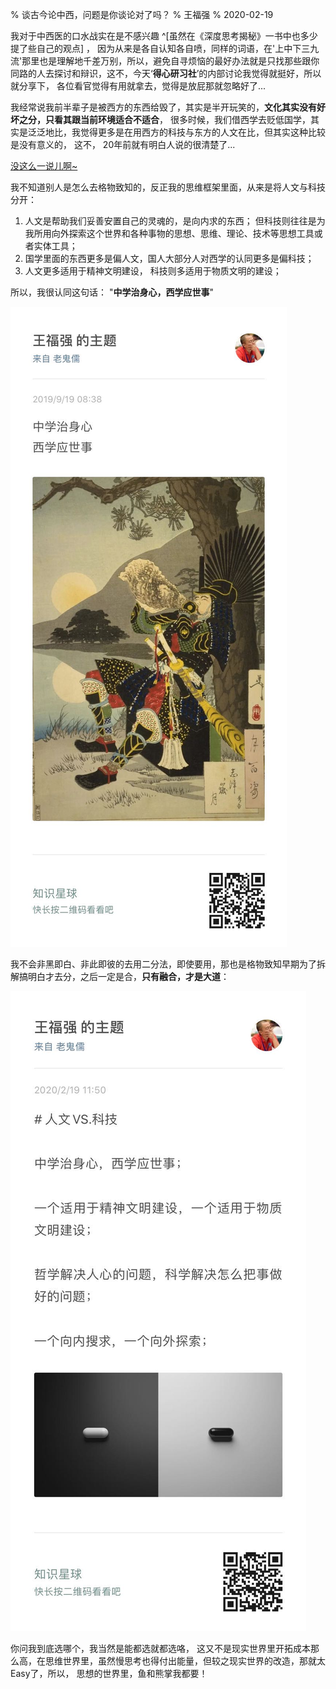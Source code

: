 % 谈古今论中西，问题是你谈论对了吗？
% 王福强
% 2020-02-19

我对于中西医的口水战实在是不感兴趣 ^[虽然在《深度思考揭秘》一书中也多少提了些自己的观点]
， 因为从来是各自认知各自喷，同样的词语，在'上中下三九流'那里也是理解地千差万别，所以，避免自寻烦恼的最好办法就是只找那些跟你同路的人去探讨和辩识，这不，今天‘**得心研习社**’的内部讨论我觉得就挺好，所以就分享下， 各位看官觉得有用就拿去，觉得是放屁那就忽略好了...

我经常说我前半辈子是被西方的东西给毁了，其实是半开玩笑的，**文化其实没有好坏之分，只看其跟当前环境适合不适合**， 很多时候，我们借西学去贬低国学，其实是泛泛地比，我觉得更多是在用西方的科技与东方的人文在比，但其实这种比较是没有意义的， 这不， 20年前就有明白人说的很清楚了...

[没这么一说儿啊~](video/east_and_west.mp4)

我不知道别人是怎么去格物致知的，反正我的思维框架里面，从来是将人文与科技分开：

1. 人文是帮助我们妥善安置自己的灵魂的，是向内求的东西； 但科技则往往是为我所用向外探索这个世界和各种事物的思想、思维、理论、技术等思想工具或者实体工具；
2. 国学里面的东西更多是偏人文，国人大部分人对西学的认同更多是偏科技；
3. 人文更多适用于精神文明建设， 科技则多适用于物质文明的建设；

所以，我很认同这句话： "**中学治身心，西学应世事**"

![](images/zhongxiwoyong.jpeg)

我不会非黑即白、非此即彼的去用二分法，即使要用，那也是格物致知早期为了拆解搞明白才去分，之后一定是合，**只有融合，才是大道**：

![](images/culture_science.jpeg)

你问我到底选哪个，我当然是能都选就都选咯， 这又不是现实世界里开拓成本那么高，在思维世界里，虽然慢思考也得付出能量，但较之现实世界的改造，那就太Easy了，所以， 思想的世界里，鱼和熊掌我都要！








